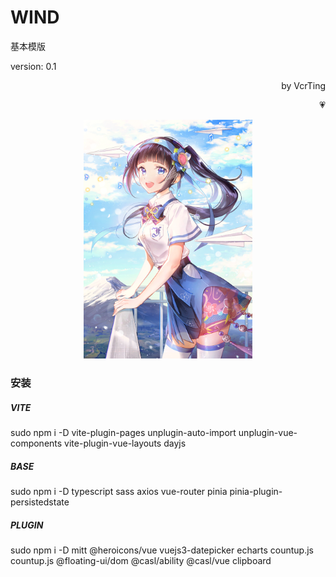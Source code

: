 # WIND
基本模版  

version: 0.1
<p align="right">by VcrTing</p>
<p align="right">💗</p>

<center><img width = '270' src ="https://raw.githubusercontent.com/VcrTing/SMSTask/master/0.png"/></center>

 
### 安装  
##### VITE
sudo npm i -D vite-plugin-pages unplugin-auto-import unplugin-vue-components vite-plugin-vue-layouts dayjs

##### BASE
sudo npm i -D typescript sass axios vue-router pinia pinia-plugin-persistedstate

##### PLUGIN
sudo npm i -D mitt @heroicons/vue vuejs3-datepicker echarts countup.js countup.js @floating-ui/dom @casl/ability @casl/vue clipboard

